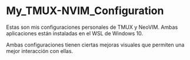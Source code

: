 # My_TMUX-NVIM_Configuration
Estas son mis configuraciones personales de TMUX y NeoVIM. Ambas aplicaciones están instaladas en el WSL de Windows 10.

Ambas configuraciones tienen ciertas mejoras visuales que permiten una mejor interacción con ellas.
